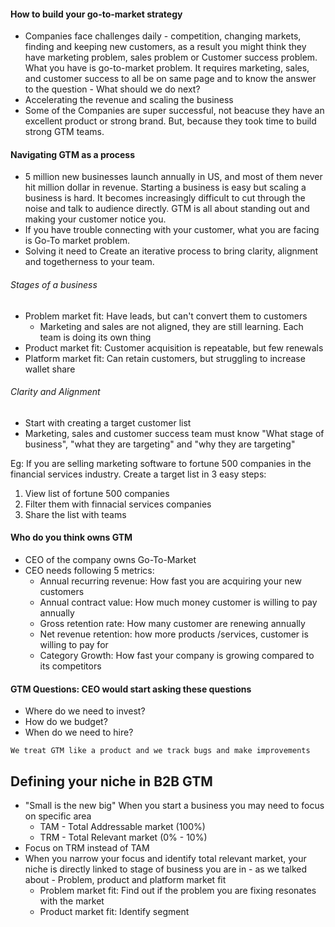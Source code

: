 #### How to build your go-to-market strategy
- Companies face challenges daily - competition, changing markets, finding and keeping new customers, as a result you might think they have marketing problem, sales problem or Customer success problem. What you have is go-to-market problem. It requires marketing, sales, and customer success to all be on same page and to know the answer to the question - What should we do next?
- Accelerating the revenue and scaling the business
- Some of the Companies are super successful, not beacuse they have an excellent product or strong brand. But, because they took time to build strong GTM teams. 


#### Navigating GTM as a process

- 5 million new businesses launch annually in US, and most of them never hit million dollar in revenue. Starting a business is easy but scaling a business is hard. It becomes increasingly difficult to cut through the noise and talk to audience directly. GTM is all about standing out and making your customer notice you.
- If you have trouble connecting with your customer, what you are facing is Go-To market problem.
- Solving it need to Create an iterative process to bring clarity, alignment and togetherness to your team.

###### Stages of a business
- Problem market fit: Have leads, but can't convert them to customers
  - Marketing and sales are not aligned, they are still learning. Each team is doing its own thing
- Product market fit: Customer acquisition is repeatable, but few renewals
- Platform market fit: Can retain customers, but struggling to increase wallet share

###### Clarity and Alignment
- Start with creating a target customer list
- Marketing, sales and customer success team must know "What stage of business", "what they are targeting" and "why they are targeting"

Eg: If you are selling marketing software to fortune 500 companies in the financial services industry. Create a target list in 3 easy steps:
1. View list of fortune 500 companies
2. Filter them with finnacial services companies
3. Share the list with teams

#### Who do you think owns GTM
- CEO of the company owns Go-To-Market
- CEO needs following 5 metrics:
  - Annual recurring revenue: How fast you are acquiring your new customers
  - Annual contract value: How much money customer is willing to pay annually
  - Gross retention rate: How many customer are renewing annually
  - Net revenue retention: how more products /services, customer is willing to pay for
  - Category Growth: How fast your company is growing compared to its competitors

#### GTM Questions: CEO would start asking these questions
- Where do we need to invest?
- How do we budget?
- When do we need to hire?

`
We treat GTM like a product and we track bugs and make improvements
`

## Defining your niche in B2B GTM
- "Small is the new big" When you start a business you may need to focus on specific area
  - TAM - Total Addressable market (100%)
  - TRM - Total Relevant market (0% - 10%)
- Focus on TRM instead of TAM
- When you narrow your focus and identify total relevant market, your niche is directly linked to stage of business you are in - as we talked about - Problem, product and platform market fit
  - Problem market fit: Find out if the problem you are fixing resonates with the market
  - Product market fit: Identify segment 

















